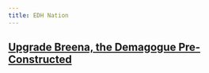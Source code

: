 ```yaml
---
title: EDH Nation
---
```


## [Upgrade Breena, the Demagogue Pre-Constructed](_posts/2021-09-18-upgrade-breena-the-demagogue-commander-2021s-silverquil-statement-preconstructed-edh-commander.md)
